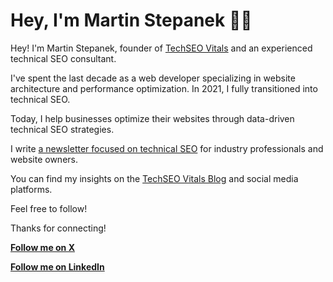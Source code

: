 # Hey, I'm Martin Stepanek 🏳️‍🌈

Hey! I'm Martin Stepanek, founder of [TechSEO Vitals](https://www.techseovitals.com/) and an experienced technical SEO consultant.

I've spent the last decade as a web developer specializing in website architecture and performance optimization. In 2021, I fully transitioned into technical SEO.

Today, I help businesses optimize their websites through data-driven technical SEO strategies.

I write [a newsletter focused on technical SEO](https://www.techseovitals.com/newsletter/ ) for industry professionals and website owners.

You can find my insights on the [TechSEO Vitals Blog](https://www.techseovitals.com/blog/) and social media platforms. 

Feel free to follow!

Thanks for connecting!

**[Follow me on X](https://x.com/techseovitals)**

**[Follow me on LinkedIn](https://www.linkedin.com/in/techseovitals/)**
